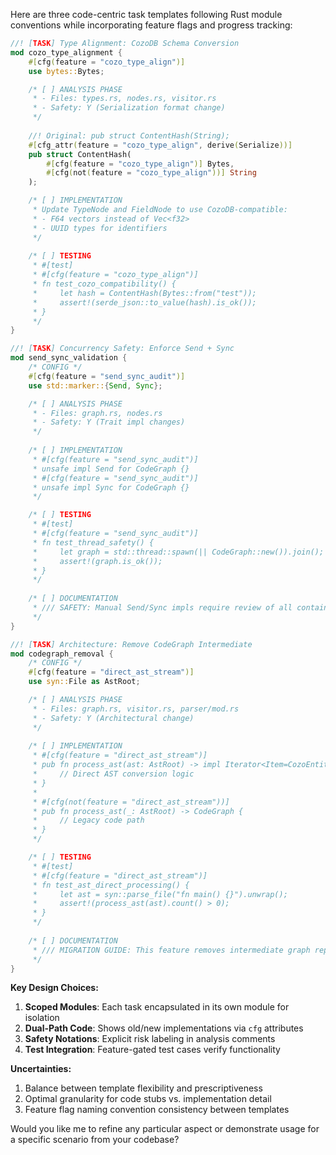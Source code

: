 
Here are three code-centric task templates following Rust module conventions while 
incorporating feature flags and progress tracking:

```rust
//! [TASK] Type Alignment: CozoDB Schema Conversion
mod cozo_type_alignment {
    #[cfg(feature = "cozo_type_align")]
    use bytes::Bytes;

    /* [ ] ANALYSIS PHASE
     * - Files: types.rs, nodes.rs, visitor.rs
     * - Safety: Y (Serialization format change)
     */
    
    //! Original: pub struct ContentHash(String);
    #[cfg_attr(feature = "cozo_type_align", derive(Serialize))]
    pub struct ContentHash(
        #[cfg(feature = "cozo_type_align")] Bytes,
        #[cfg(not(feature = "cozo_type_align"))] String
    );

    /* [ ] IMPLEMENTATION
     * Update TypeNode and FieldNode to use CozoDB-compatible:
     * - F64 vectors instead of Vec<f32>
     * - UUID types for identifiers
     */
    
    /* [ ] TESTING
     * #[test]
     * #[cfg(feature = "cozo_type_align")]
     * fn test_cozo_compatibility() {
     *     let hash = ContentHash(Bytes::from("test"));
     *     assert!(serde_json::to_value(hash).is_ok());
     * }
     */
}
```

```rust
//! [TASK] Concurrency Safety: Enforce Send + Sync
mod send_sync_validation {
    /* CONFIG */
    #[cfg(feature = "send_sync_audit")]
    use std::marker::{Send, Sync};

    /* [ ] ANALYSIS PHASE
     * - Files: graph.rs, nodes.rs
     * - Safety: Y (Trait impl changes)
     */
    
    /* [ ] IMPLEMENTATION
     * #[cfg(feature = "send_sync_audit")]
     * unsafe impl Send for CodeGraph {}
     * #[cfg(feature = "send_sync_audit")]
     * unsafe impl Sync for CodeGraph {}
     */

    /* [ ] TESTING
     * #[test]
     * #[cfg(feature = "send_sync_audit")]
     * fn test_thread_safety() {
     *     let graph = std::thread::spawn(|| CodeGraph::new()).join();
     *     assert!(graph.is_ok());
     * }
     */
    
    /* [ ] DOCUMENTATION
     * /// SAFETY: Manual Send/Sync impls require review of all contained types
     */
}
```

```rust
//! [TASK] Architecture: Remove CodeGraph Intermediate
mod codegraph_removal {
    /* CONFIG */
    #[cfg(feature = "direct_ast_stream")]
    use syn::File as AstRoot;

    /* [ ] ANALYSIS PHASE
     * - Files: graph.rs, visitor.rs, parser/mod.rs
     * - Safety: Y (Architectural change)
     */
    
    /* [ ] IMPLEMENTATION
     * #[cfg(feature = "direct_ast_stream")]
     * pub fn process_ast(ast: AstRoot) -> impl Iterator<Item=CozoEntity> {
     *     // Direct AST conversion logic
     * }
     * 
     * #[cfg(not(feature = "direct_ast_stream"))]
     * pub fn process_ast(_: AstRoot) -> CodeGraph {
     *     // Legacy code path
     * }
     */

    /* [ ] TESTING
     * #[test]
     * #[cfg(feature = "direct_ast_stream")]
     * fn test_ast_direct_processing() {
     *     let ast = syn::parse_file("fn main() {}").unwrap();
     *     assert!(process_ast(ast).count() > 0);
     * }
     */
    
    /* [ ] DOCUMENTATION
     * /// MIGRATION GUIDE: This feature removes intermediate graph representation
     */
}
```

**Key Design Choices:**
1. **Scoped Modules**: Each task encapsulated in its own module for isolation
2. **Dual-Path Code**: Shows old/new implementations via `cfg` attributes
3. **Safety Notations**: Explicit risk labeling in analysis comments
4. **Test Integration**: Feature-gated test cases verify functionality

**Uncertainties:**
1. Balance between template flexibility and prescriptiveness
2. Optimal granularity for code stubs vs. implementation detail
3. Feature flag naming convention consistency between templates

Would you like me to refine any particular aspect or demonstrate usage for a 
specific scenario from your codebase?
